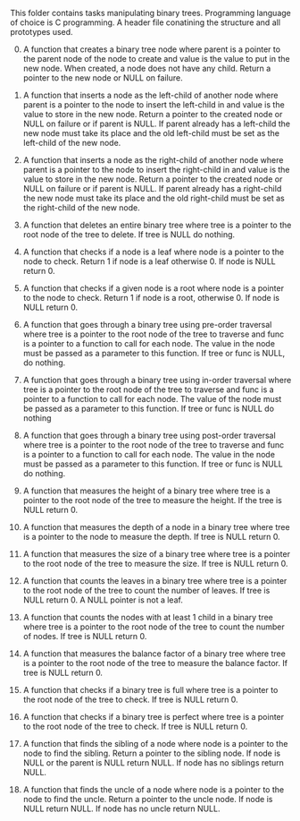 This folder contains tasks manipulating binary trees.
Programming language of choice is C programming.
A header file conatining the structure and all prototypes used.

0. A function that creates a binary tree node where parent is a pointer to the parent node of the node to create and value is the value to put in the new node.
When created, a node does not have any child.
Return a pointer to the new node or NULL on failure.

1. A function that inserts a node as the left-child of another node where parent is a pointer to the node to insert the left-child in and value is the value to store in the new node.
Return a pointer to the created node or NULL on failure or if parent is NULL.
If parent already has a left-child the new node must take its place and the old left-child must be set as the left-child of the new node.

2. A function that inserts a node as the right-child of another node where parent is a pointer to the node to insert the right-child in and value is the value to store in the new node.
Return a pointer to the created node or NULL on failure or if parent is NULL.
If parent already has a right-child the new node must take its place and the old right-child must be set as the right-child of the new node.

3. A function that deletes an entire binary tree where tree is a pointer to the root node of the tree to delete.
If tree is NULL do nothing.

4. A function that checks if a node is a leaf where node is a pointer to the node to check.
Return 1 if node is a leaf otherwise 0.
If node is NULL return 0.

5. A function that checks if a given node is a root where node is a pointer to the node to check.
Return 1 if node is a root, otherwise 0.
If node is NULL return 0.

6. A function that goes through a binary tree using pre-order traversal where tree is a pointer to the root node of the tree to traverse and func is a pointer to a function to call for each node. The value in the node must be passed as a parameter to this function.
If tree or func is NULL, do nothing.

7. A function that goes through a binary tree using in-order traversal where tree is a pointer to the root node of the tree to traverse and func is a pointer to a function to call for each node. The value of the node must be passed as a parameter to this function.
If tree or func is NULL do nothing

8. A function that goes through a binary tree using post-order traversal where tree is a pointer to the root node of the tree to traverse and func is a pointer to a function to call for each node. The value in the node must be passed as a parameter to this function.
If tree or func is NULL do nothing.

9. A function that measures the height of a binary tree where tree is a pointer to the root node of the tree to measure the height.
If the tree is NULL return 0.

10. A function that measures the depth of a node in a  binary tree where tree is a pointer to the node  to measure the depth.
If tree is NULL return 0.

11. A function that measures the size of a binary tree where tree is a pointer to the root node of the tree to measure the size.
If tree is NULL return 0.

12. A function that counts the leaves in a binary tree where tree is a pointer to the root node of the tree to count the number of leaves.
If tree is NULL return 0. A NULL pointer is not a leaf.

13. A function that counts the nodes with at least 1 child in a binary tree where tree is a pointer to the root node of the tree to count the number of nodes.
If tree is NULL return 0.

14.  A function that measures the balance factor of a binary tree where tree is a pointer to the root node of the tree to measure the balance factor.
If tree is NULL return 0.

15. A function that checks if a binary tree is full where tree is a pointer to the root node of the tree to check.
If tree is NULL return 0.

16. A function that checks if a binary tree is perfect where tree is a pointer to the root node of the tree to check.
If tree is NULL return 0.

17. A function that finds the sibling of a node where node is a pointer to the node to find the sibling. Return a pointer to the sibling node.
If node is NULL or the parent is NULL return NULL. If node has no siblings return NULL.

18. A function that finds the uncle of a node where node is a pointer to the node to find the uncle. Return a pointer to the uncle node.
If node is NULL return NULL. If node has no uncle return NULL.

